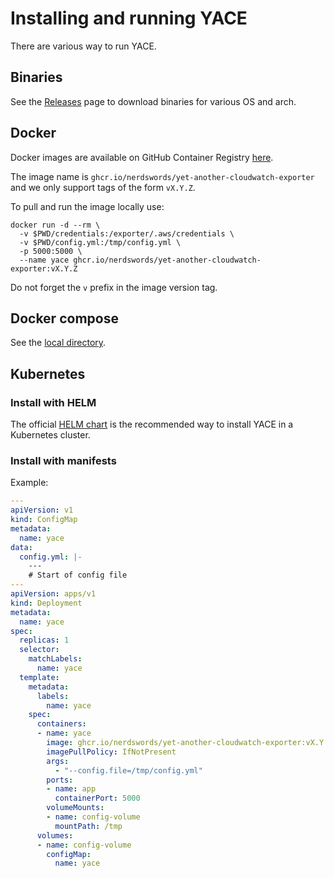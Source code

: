 # Installing and running YACE

There are various way to run YACE.

## Binaries

See the [Releases](https://github.com/nerdswords/yet-another-cloudwatch-exporter/releases) page to download binaries for various OS and arch.

## Docker

Docker images are available on GitHub Container Registry [here](https://github.com/nerdswords/yet-another-cloudwatch-exporter/pkgs/container/yet-another-cloudwatch-exporter).

The image name is `ghcr.io/nerdswords/yet-another-cloudwatch-exporter` and we only support tags of the form `vX.Y.Z`.

To pull and run the image locally use:

```shell
docker run -d --rm \
  -v $PWD/credentials:/exporter/.aws/credentials \
  -v $PWD/config.yml:/tmp/config.yml \
  -p 5000:5000 \
  --name yace ghcr.io/nerdswords/yet-another-cloudwatch-exporter:vX.Y.Z
```

Do not forget the `v` prefix in the image version tag.

## Docker compose

See the [local directory](../local/README.md).

## Kubernetes

### Install with HELM

The official [HELM chart](https://github.com/nerdswords/helm-charts) is the recommended way to install YACE in a Kubernetes cluster.

### Install with manifests

Example:

```yaml
---
apiVersion: v1
kind: ConfigMap
metadata:
  name: yace
data:
  config.yml: |-
    ---
    # Start of config file
---
apiVersion: apps/v1
kind: Deployment
metadata:
  name: yace
spec:
  replicas: 1
  selector:
    matchLabels:
      name: yace
  template:
    metadata:
      labels:
        name: yace
    spec:
      containers:
      - name: yace
        image: ghcr.io/nerdswords/yet-another-cloudwatch-exporter:vX.Y.Z # release version as tag - Do not forget the version 'v'
        imagePullPolicy: IfNotPresent
        args:
          - "--config.file=/tmp/config.yml"
        ports:
        - name: app
          containerPort: 5000
        volumeMounts:
        - name: config-volume
          mountPath: /tmp
      volumes:
      - name: config-volume
        configMap:
          name: yace
```
